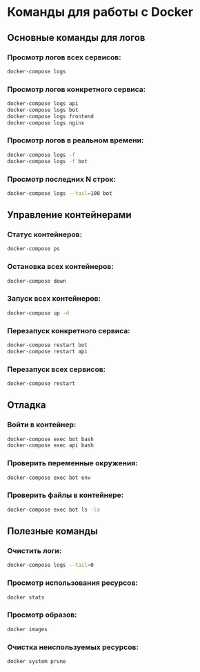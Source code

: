 # Команды для работы с Docker

## Основные команды для логов

### Просмотр логов всех сервисов:
```bash
docker-compose logs
```

### Просмотр логов конкретного сервиса:
```bash
docker-compose logs api
docker-compose logs bot
docker-compose logs frontend
docker-compose logs nginx
```

### Просмотр логов в реальном времени:
```bash
docker-compose logs -f
docker-compose logs -f bot
```

### Просмотр последних N строк:
```bash
docker-compose logs --tail=100 bot
```

## Управление контейнерами

### Статус контейнеров:
```bash
docker-compose ps
```

### Остановка всех контейнеров:
```bash
docker-compose down
```

### Запуск всех контейнеров:
```bash
docker-compose up -d
```

### Перезапуск конкретного сервиса:
```bash
docker-compose restart bot
docker-compose restart api
```

### Перезапуск всех сервисов:
```bash
docker-compose restart
```

## Отладка

### Войти в контейнер:
```bash
docker-compose exec bot bash
docker-compose exec api bash
```

### Проверить переменные окружения:
```bash
docker-compose exec bot env
```

### Проверить файлы в контейнере:
```bash
docker-compose exec bot ls -la
```

## Полезные команды

### Очистить логи:
```bash
docker-compose logs --tail=0
```

### Просмотр использования ресурсов:
```bash
docker stats
```

### Просмотр образов:
```bash
docker images
```

### Очистка неиспользуемых ресурсов:
```bash
docker system prune
``` 